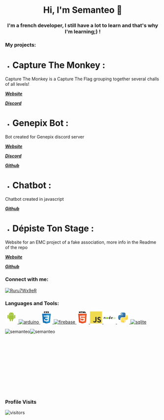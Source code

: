 <h1 align="center">Hi, I'm Semanteo 👋</h1>
<h3 align="center">I'm a french developer, I still have a lot to learn and that's why I'm learning;) !</h3>

<h3 align="left">My projects:</h3>

- # Capture The Monkey : 

Capture The Monkey is a Capture The Flag grouping together several challs of all levels!

[**_Website_**](https://www.capture-the-monkey.tech/)

[**_Discord_**](https://discord.com/invite/jHZvGq4fgp)

- # Genepix Bot :

Bot created for Genepix discord server

[**_Website_**](https://ifi.ovh/)

[**_Discord_**](https://discord.gg/dw3eNPmyWm)

[**_Github_**](https://github.com/Semanteo/Genepix-bot)

- # Chatbot :

Chatbot created in javascript

[**_Github_**](https://github.com/Semanteo/Chatbot)

- # Dépiste Ton Stage : 

Website for an EMC project of a fake association, more info in the Readme of the repo

[**_Website_**](https://semanteo.github.io/)

[**_Github_**](https://github.com/Semanteo/semanteo.github.io)

<h3 align="left">Connect with me:</h3>
<p align="left">
<a href="https://discord.gg/Ruru7Wx9eR" target="blank"><img align="center" src="https://raw.githubusercontent.com/rahuldkjain/github-profile-readme-generator/master/src/images/icons/Social/discord.svg" alt="Ruru7Wx9eR" height="30" width="40" /></a>
</p>


<h3 align="left">Languages and Tools:</h3>

<p align="left"> 
  <a href="https://developer.android.com" target="_blank"> <img src="https://raw.githubusercontent.com/devicons/devicon/master/icons/android/android-original-wordmark.svg" alt="android" width="40" height="40"/> </a> <a href="https://www.arduino.cc/" target="_blank"> <img src="https://cdn.worldvectorlogo.com/logos/arduino-1.svg" alt="arduino" width="40" height="40"/> </a> <a href="https://www.w3schools.com/css/" target="_blank"> <img src="https://raw.githubusercontent.com/devicons/devicon/master/icons/css3/css3-original-wordmark.svg" alt="css3" width="40" height="40"/> </a> <a href="https://firebase.google.com/" target="_blank"> <img src="https://www.vectorlogo.zone/logos/firebase/firebase-icon.svg" alt="firebase" width="40" height="40"/> </a> <a href="https://www.w3.org/html/" target="_blank"> <img src="https://raw.githubusercontent.com/devicons/devicon/master/icons/html5/html5-original-wordmark.svg" alt="html5" width="40" height="40"/> </a> <a href="https://developer.mozilla.org/en-US/docs/Web/JavaScript" target="_blank"> <img src="https://raw.githubusercontent.com/devicons/devicon/master/icons/javascript/javascript-original.svg" alt="javascript" width="40" height="40"/> </a> <a href="https://nodejs.org" target="_blank"> <img src="https://raw.githubusercontent.com/devicons/devicon/master/icons/nodejs/nodejs-original-wordmark.svg" alt="nodejs" width="40" height="40"/> </a> <a href="https://www.python.org" target="_blank"> <img src="https://raw.githubusercontent.com/devicons/devicon/master/icons/python/python-original.svg" alt="python" width="40" height="40"/> </a> <a href="https://www.sqlite.org/" target="_blank"> <img src="https://www.vectorlogo.zone/logos/sqlite/sqlite-icon.svg" alt="sqlite" width="40" height="40"/> </a>
</p>

<p align="left"><img align="left" src="https://github-readme-stats.vercel.app/api/top-langs?username=semanteo&exclude_repo=frontend&show_icons=true&theme=radical&hide_border=true" alt="semanteo" /></p>

<p align="left"><img align="left" src="https://github-readme-stats.vercel.app/api?username=semanteo&show_icons=true&theme=radical&hide_border=true&hide=contribs,prs" alt="semanteo" /></p>

<br /> <br /> <br /> <br /> <br /> <br /> <br /> <br /> <br /> <br /> <br /> <br />
<h3 align="left">Profile Visits</h3>

![visitors](https://visitor-badge.glitch.me/badge?page_id=Semanteo.README)
